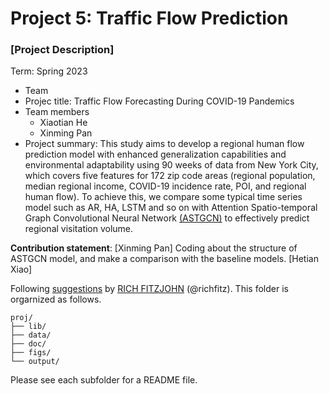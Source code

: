# Project 5: Traffic Flow Prediction

### [Project Description]

Term: Spring 2023

+ Team 
+ Projec title: Traffic Flow Forecasting During COVID-19 Pandemics
+ Team members
	+ Xiaotian He
	+ Xinming Pan
+ Project summary: This study aims to develop a regional human flow prediction model with enhanced generalization capabilities and environmental adaptability using 90 weeks of data from New York City, which covers five features for 172 zip code areas (regional population, median regional income, COVID-19 incidence rate, POI, and regional human flow). To achieve this, we compare some typical time series model such as AR, HA, LSTM and so on with Attention Spatio-temporal Graph Convolutional Neural Network [(ASTGCN)](https://github.com/wanhuaiyu/ASTGCN) to effectively predict regional visitation volume. 
	

**Contribution statement**: [Xinming Pan] Coding about the structure of ASTGCN model, and make a comparison with the baseline models. [Hetian Xiao] 

Following [suggestions](http://nicercode.github.io/blog/2013-04-05-projects/) by [RICH FITZJOHN](http://nicercode.github.io/about/#Team) (@richfitz). This folder is orgarnized as follows.

```
proj/
├── lib/
├── data/
├── doc/
├── figs/
└── output/
```

Please see each subfolder for a README file.